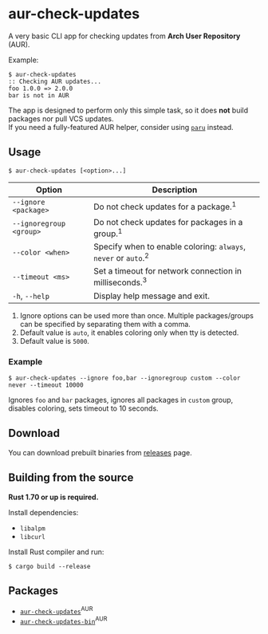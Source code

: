 # aur-check-updates

A very basic CLI app for checking updates from **Arch User Repository** (AUR).

Example:

    $ aur-check-updates
    :: Checking AUR updates...
    foo 1.0.0 => 2.0.0
    bar is not in AUR

The app is designed to perform only this simple task, so it does **not** build packages nor pull VCS updates.  
If you need a fully-featured AUR helper, consider using [`paru`](https://github.com/morganamilo/paru) instead.

## Usage

    $ aur-check-updates [<option>...]

| Option                  | Description                                                               |
| ----------------------- | ------------------------------------------------------------------------- |
| `--ignore <package>`    | Do not check updates for a package.<sup>1</sup>                           |
| `--ignoregroup <group>` | Do not check updates for packages in a group.<sup>1</sup>                 |
| `--color <when>`        | Specify when to enable coloring: `always`, `never` or `auto`.<sup>2</sup> |
| `--timeout <ms>`        | Set a timeout for network connection in milliseconds.<sup>3</sup>         |
| `-h`, `--help`          | Display help message and exit.                                            |

1. Ignore options can be used more than once. Multiple packages/groups can be specified by separating them with a comma.
2. Default value is `auto`, it enables coloring only when tty is detected.
3. Default value is `5000`.

### Example

    $ aur-check-updates --ignore foo,bar --ignoregroup custom --color never --timeout 10000

Ignores `foo` and `bar` packages, ignores all packages in `custom` group, disables coloring, sets timeout to 10 seconds.

## Download

You can download prebuilt binaries from [releases](https://github.com/HanabishiRecca/aur-check-updates/releases) page.

## Building from the source

**Rust 1.70 or up is required.**

Install dependencies:

-   `libalpm`
-   `libcurl`

Install Rust compiler and run:

    $ cargo build --release

## Packages

-   [`aur-check-updates`](https://aur.archlinux.org/packages/aur-check-updates)<sup>AUR</sup>
-   [`aur-check-updates-bin`](https://aur.archlinux.org/packages/aur-check-updates-bin)<sup>AUR</sup>
